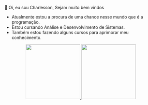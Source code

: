 👋 Oi, eu sou Charlesson,
Sejam muito bem vindos


- Atualmente estou a procura de uma chance nesse mundo que é a programação.
- Estou cursando Análise e Desenvolvimento de Sistemas.
- Também estou fazendo alguns cursos para aprimorar meu conhecimento.

<div align="center">
  <a href="https://github.com/charlesssantos">
  <img height="180em" src="https://github-readme-stats.vercel.app/api?username=charlesssantos&show_icons=true&theme=merko&include_all_commits=true&count_private=true"/>
  <img height="180em" src="https://github-readme-stats.vercel.app/api/top-langs/?username=charlesssantos&layout=compact&langs_count=7&theme=merko"/>
</div>
